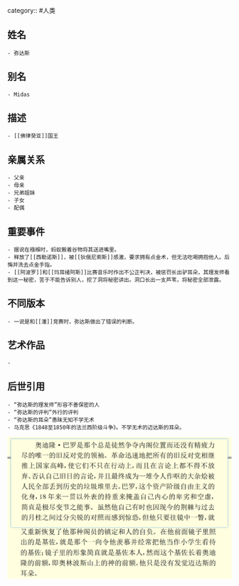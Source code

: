 category:: #人类
## 姓名
	- 弥达斯
## 别名
	- Midas
## 描述
	- [[佛律癸亚]]国王
## 亲属关系
	- 父亲
	- 母亲
	- 兄弟姐妹
	- 子女
	- 配偶
## 重要事件
	- 据说在襁褓时，蚂蚁搬着谷物将其送进嘴里。
	- 释放了[[西勒诺斯]]，被[[狄俄尼索斯]]感激，要求拥有点金术，但无法吃喝拥抱他人。后悔并洗去点金手指。
	- [[阿波罗]]和[[玛耳绪阿斯]]比赛音乐时作出不公正判决，被惩罚长出驴耳朵，其理发师看到这一秘密，苦于不能告诉别人，挖了洞将秘密讲出。洞口长出一支芦苇，将秘密全部泄露。
## 不同版本
	- 一说是和[[潘]]竞赛时，弥达斯做出了错误的判断。
## 艺术作品
	-
## 后世引用
	- “弥达斯的理发师”形容不善保密的人
	- “弥达斯的评判”外行的评判
	- “弥达斯的耳朵”愚昧无知不学无术
	- 马克思《1848至1850年的法兰西阶级斗争》。不学无术的迈达斯的耳朵。
 ![](../assets/马克思-《1848至1850年的法兰西阶级斗争》P64.png)
